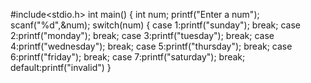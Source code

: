  #include<stdio.h>
int main()
{
   int num;
   printf("Enter a num");
   scanf("%d",&num);
   switch(num)
   {
       case 1:printf("sunday");
       break;
       case 2:printf("monday");
       break;
       case 3:printf("tuesday");
       break;
       case 4:printf("wednesday");
       break;
       case 5:printf("thursday");
       break;
       case 6:printf("friday");
       break;
       case 7:printf("saturday");
       break;
      default:printf("invalid")
   }
